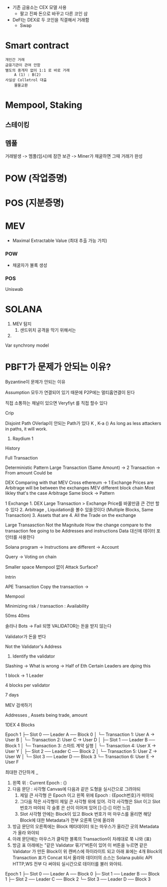 - 기존 금융소는 CEX 모델 사용
	- 팔고 진짜 돈으로 바꾸고 다른 코인 삼
- DeFI는 DEX로 두 코인을 직결해서 거래함
	- Swap

# Smart contract
	개인간 거래
	금융기관이 관여 안함
	별도의 중개자 없이 1:1 로 바로 거래
		A (1) : B(2)
	사실상 Colletrol 대출
		물물교환
	
	

# Mempool, Staking
## 스테이킹
## 멤풀
거래발생 -> 멤풀(임시)에 잠깐 보관 -> Miner가 채굴하면 그때 거래가 완성

# POW (작업증명)

# POS (지분증명)
# MEV
- Maximal Extractable Value (최대 추출 가능 가치)
### POW
- 채굴자가 불록 생성
### POS


Uniswab


# SOLANA
1. MEV 탐지
	1. 샌드위치 공격을 막기 위해서는 
2. 


Var synchrony model 


# PBFT가 문제가 안되는 이유?
Byzantine이 문제가 안되는 이유

Assumption
모두가 연결되어 있기 때문에
P2P에는 멀티홉연결이 된다

직접 소통하는 채널이 있으면 Veryfiyt 를 직접 할수 있다

Crip 

Disjoint Path
OVerlap이 안되는 Path가 있다
K , K-a ()
As long as less attackers in paths, it will work.



1. Raydium 1



History

Full Transaction


Deterministic
	Pattern
		Large Transaction (Same Amount)	-> 2 Transaction -> From amount 
		Could be 

DEX
	Comparing with that
	MEV Cross ethereum -> 1 Exchange
		Prices are Arbitrage will be between the exchanges
	MEV different block chain
	Most likley that's the case
	Arbitrage
	Same block -> 
	Pattern

1 Exchange
	1. DEX Large Transaction > Exchange Price를 바꿀만큼 큰 건만 할수 있다
	2. Arbitrage , Liquidation을 볼수 있을것이다 (Multiple Blocks, Same Transaction)
	3. Assets that are
	4. All the Trade on the exchange

Large Transasction
	Not the Magnitude
	How the change compare to the transaction fee going to be 
		Addresses and instructions
	Data 대신에 데이터 포인터를 사용한다

Solana program -> Instructions are different -> Account

Query -> Voting on chain 

Smaller space
	Mempool 없이
	Attack Surface? 

Intrin

APE Transaction
	Copy the transaction -> 

Mempool

Minimizing risk / transaction : Availability 


50ms 40ms

솔라나
	Bots -> Fail 되명 VALIDATOR는 돈을 받지 않는다

Validator가 돈을 번다


Not the Validator's Address 
1. Identify the validator

Slashing -> What is wrong -> Half of Eth
Certain Leaders are dping this

1 block -> 1 Leader

4 blocks per validator

7 days

MEV 검색하기


Addresses , Assets being trade, amount 

1DEX
4 Blocks


Epoch 1
 ├─ Slot 0 ── Leader A ── Block 0
 │                └─ Transaction 1: User A → User B
 │                └─ Transaction 2: User C → User D
 │
 ├─ Slot 1 ── Leader B ── Block 1
 │                └─ Transaction 3: 스마트 계약 실행
 │                └─ Transaction 4: User X → User Y
 │
 ├─ Slot 2 ── Leader C ── Block 2
 │                └─ Transaction 5: User Z → User W
 │
 └─ Slot 3 ── Leader D ── Block 3
                  └─ Transaction 6: User E → User F

최대한 간단하게 ¸¸
1. 왼쪽 위 : Current Epoch : {}
2. 다음 문단 : 사각형 Canvas에 다음과 같은 도형을 실시간으로 그려야되
	1. 제일 큰 사각형 은 Epoch 이고 왼쪽 위에 Epoch : {Epoch번호}가 떠야되
	2. 그다음 작은 사각형이 제일 큰 사각형 위에 있어. 각각 사각형은 Slot 이고 Slot 번호가 떠야되 각 슬롯 은 선이 이어져 있어 []-[]-[] 이런 느낌
	4. Slot 사각형 안에는 Block이 있고 Block 번호가 떠 마우스를 올리면 해당 Block에 대한 Metadata가 전부 오른쪽 단에 올라와
3. 방금 문단의 오른쪽에는 Block 메타데이터 또는 마우스가 올라간 곳의 Metadata가 올라 와야되
4. 아래 문단에는 마우스가 클릭한 블록의 Transaction이 차례대로 쭉 나와 (표)
5. 방금 표 아래에는 "같은 Validator 묶기"버튼이 있어 이 버튼을 누르면 같은 Validator 가 만든 Block이 위 캔버스에 하이라이트 되고 아래 표에는 4개 Block의 Transaction 표가 Concat 되서 올라와
데이터의 소스는 Solana public API HTTP,WS 전부 다 써야되 실시간으로 데이터를 불러 와야되.


Epoch 1
 ├─ Slot 0 ── Leader A ── Block 0
 ├─ Slot 1 ── Leader B ── Block 1
 ├─ Slot 2 ── Leader C ── Block 2
 └─ Slot 3 ── Leader D ── Block 3